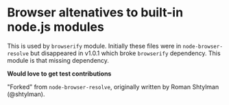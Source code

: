 # Browser altenatives to built-in node.js modules

This is used by `browserify` module. Initially these files were in `node-browser-resolve`
but disappeared in v1.0.1 which broke `browserify` dependency. This module is that missing
dependency.

**Would love to get test contributions**

"Forked" from `node-browser-resolve`, originally written by Roman Shtylman (@shtylman).
